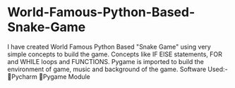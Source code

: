 # World-Famous-Python-Based-Snake-Game
I have created World Famous Python Based "Snake Game" using very simple concepts to build the game. Concepts like IF ElSE statements, FOR and WHILE loops and FUNCTIONS. Pygame is imported to build the environment of game, music and background of the game. 
Software Used:- 🔹Pycharm
                🔹Pygame Module
